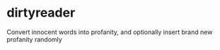 # dirtyreader
Convert innocent words into profanity, and optionally insert brand new profanity randomly
